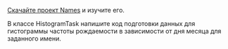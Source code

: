 [Скачайте проект Names](https://ulearn.me/Courses/BasicProgramming/Part01/BasicProgramming/Slides/L050_Arrays/Names.exercise.zip) и изучите его.

В классе HistogramTask напишите код подготовки данных для гистограммы частоты рождаемости в зависимости от дня месяца для заданного имени.
